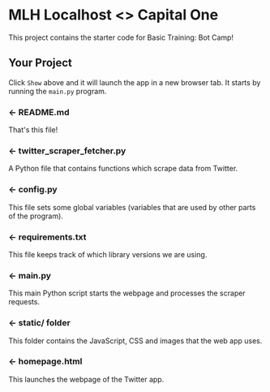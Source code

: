 # MLH Localhost <> Capital One

This project contains the starter code for Basic Training: Bot Camp!

## Your Project

Click `Show` above and it will launch the app in a new browser tab. It starts by running the `main.py` program.

### ← README.md

That's this file!

### ← twitter_scraper_fetcher.py

A Python file that contains functions which scrape data from Twitter.

### ← config.py

This file sets some global variables (variables that are used by other parts of the program).

### ← requirements.txt

This file keeps track of which library versions we are using.

### ← main.py

This main Python script starts the webpage and processes the scraper requests.

### ← static/ folder

This folder contains the JavaScript, CSS and images that the web app uses.

### ← homepage.html

This launches the webpage of the Twitter app.

